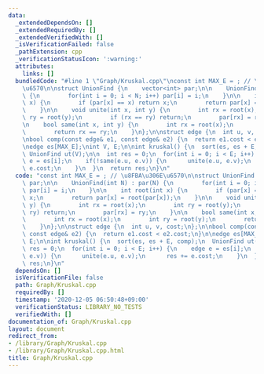 ```yaml
---
data:
  _extendedDependsOn: []
  _extendedRequiredBy: []
  _extendedVerifiedWith: []
  _isVerificationFailed: false
  _pathExtension: cpp
  _verificationStatusIcon: ':warning:'
  attributes:
    links: []
  bundledCode: "#line 1 \"Graph/Kruskal.cpp\"\nconst int MAX_E = ; // \u8FBA\u306E\
    \u6570\n\nstruct UnionFind {\n    vector<int> par;\n\n    UnionFind(int N) : par(N)\
    \ {\n        for(int i = 0; i < N; i++) par[i] = i;\n    }\n\n    int root(int\
    \ x) {\n        if (par[x] == x) return x;\n        return par[x] = root(par[x]);\n\
    \    }\n\n    void unite(int x, int y) {\n        int rx = root(x);\n        int\
    \ ry = root(y);\n        if (rx == ry) return;\n        par[rx] = ry;\n    }\n\
    \n    bool same(int x, int y) {\n        int rx = root(x);\n        int ry = root(y);\n\
    \        return rx == ry;\n    }\n};\n\nstruct edge {\n  int u, v, cost;\n};\n\
    \nbool comp(const edge& e1, const edge& e2) {\n  return e1.cost < e2.cost;\n}\n\
    \nedge es[MAX_E];\nint V, E;\n\nint kruskal() {\n  sort(es, es + E, comp);\n \
    \ UnionFind ut(V);\n\n  int res = 0;\n  for(int i = 0; i < E; i++) {\n    edge\
    \ e = es[i];\n    if(!same(e.u, e.v)) {\n      unite(e.u, e.v);\n      res +=\
    \ e.cost;\n    }\n  }\n  return res;\n}\n"
  code: "const int MAX_E = ; // \u8FBA\u306E\u6570\n\nstruct UnionFind {\n    vector<int>\
    \ par;\n\n    UnionFind(int N) : par(N) {\n        for(int i = 0; i < N; i++)\
    \ par[i] = i;\n    }\n\n    int root(int x) {\n        if (par[x] == x) return\
    \ x;\n        return par[x] = root(par[x]);\n    }\n\n    void unite(int x, int\
    \ y) {\n        int rx = root(x);\n        int ry = root(y);\n        if (rx ==\
    \ ry) return;\n        par[rx] = ry;\n    }\n\n    bool same(int x, int y) {\n\
    \        int rx = root(x);\n        int ry = root(y);\n        return rx == ry;\n\
    \    }\n};\n\nstruct edge {\n  int u, v, cost;\n};\n\nbool comp(const edge& e1,\
    \ const edge& e2) {\n  return e1.cost < e2.cost;\n}\n\nedge es[MAX_E];\nint V,\
    \ E;\n\nint kruskal() {\n  sort(es, es + E, comp);\n  UnionFind ut(V);\n\n  int\
    \ res = 0;\n  for(int i = 0; i < E; i++) {\n    edge e = es[i];\n    if(!same(e.u,\
    \ e.v)) {\n      unite(e.u, e.v);\n      res += e.cost;\n    }\n  }\n  return\
    \ res;\n}\n"
  dependsOn: []
  isVerificationFile: false
  path: Graph/Kruskal.cpp
  requiredBy: []
  timestamp: '2020-12-05 06:50:48+09:00'
  verificationStatus: LIBRARY_NO_TESTS
  verifiedWith: []
documentation_of: Graph/Kruskal.cpp
layout: document
redirect_from:
- /library/Graph/Kruskal.cpp
- /library/Graph/Kruskal.cpp.html
title: Graph/Kruskal.cpp
---
```

